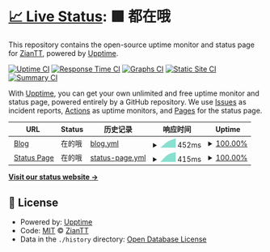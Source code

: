 # [📈 Live Status](https://demo.upptime.js.org): <!--live status--> **🟩 都在哦**

This repository contains the open-source uptime monitor and status page for [ZianTT](https://demo.upptime.js.org), powered by [Upptime](https://github.com/upptime/upptime).

[![Uptime CI](https://github.com/ZianTT/status/workflows/Uptime%20CI/badge.svg)](https://github.com/ZianTT/status/actions?query=workflow%3A%22Uptime+CI%22)
[![Response Time CI](https://github.com/ZianTT/status/workflows/Response%20Time%20CI/badge.svg)](https://github.com/ZianTT/status/actions?query=workflow%3A%22Response+Time+CI%22)
[![Graphs CI](https://github.com/ZianTT/status/workflows/Graphs%20CI/badge.svg)](https://github.com/ZianTT/status/actions?query=workflow%3A%22Graphs+CI%22)
[![Static Site CI](https://github.com/ZianTT/status/workflows/Static%20Site%20CI/badge.svg)](https://github.com/ZianTT/status/actions?query=workflow%3A%22Static+Site+CI%22)
[![Summary CI](https://github.com/ZianTT/status/workflows/Summary%20CI/badge.svg)](https://github.com/ZianTT/status/actions?query=workflow%3A%22Summary+CI%22)

With [Upptime](https://upptime.js.org), you can get your own unlimited and free uptime monitor and status page, powered entirely by a GitHub repository. We use [Issues](https://github.com/ZianTT/status/issues) as incident reports, [Actions](https://github.com/ZianTT/status/actions) as uptime monitors, and [Pages](https://demo.upptime.js.org) for the status page.

<!--start: status pages-->
<!-- This summary is generated by Upptime (https://github.com/upptime/upptime) -->
<!-- Do not edit this manually, your changes will be overwritten -->
<!-- prettier-ignore -->
| URL | Status | 历史记录 | 响应时间 | Uptime |
| --- | ------ | ------- | ------------- | ------ |
| <img alt="" src="https://icons.duckduckgo.com/ip3/ziantt.top.ico" height="13"> [Blog](https://ziantt.top) | 在的哦 | [blog.yml](https://github.com/ZianTT/status/commits/HEAD/history/blog.yml) | <details><summary><img alt="响应时间趋势" src="./graphs/blog/response-time-week.png" height="20"> 452ms</summary><br><a href="https://status.ziantt.top/history/blog"><img alt="响应时间 363" src="https://img.shields.io/endpoint?url=https%3A%2F%2Fraw.githubusercontent.com%2FZianTT%2Fstatus%2FHEAD%2Fapi%2Fblog%2Fresponse-time.json"></a><br><a href="https://status.ziantt.top/history/blog"><img alt="24-hour response time 538" src="https://img.shields.io/endpoint?url=https%3A%2F%2Fraw.githubusercontent.com%2FZianTT%2Fstatus%2FHEAD%2Fapi%2Fblog%2Fresponse-time-day.json"></a><br><a href="https://status.ziantt.top/history/blog"><img alt="7-day response time 452" src="https://img.shields.io/endpoint?url=https%3A%2F%2Fraw.githubusercontent.com%2FZianTT%2Fstatus%2FHEAD%2Fapi%2Fblog%2Fresponse-time-week.json"></a><br><a href="https://status.ziantt.top/history/blog"><img alt="30-day response time 354" src="https://img.shields.io/endpoint?url=https%3A%2F%2Fraw.githubusercontent.com%2FZianTT%2Fstatus%2FHEAD%2Fapi%2Fblog%2Fresponse-time-month.json"></a><br><a href="https://status.ziantt.top/history/blog"><img alt="1-year response time 363" src="https://img.shields.io/endpoint?url=https%3A%2F%2Fraw.githubusercontent.com%2FZianTT%2Fstatus%2FHEAD%2Fapi%2Fblog%2Fresponse-time-year.json"></a></details> | <details><summary><a href="https://status.ziantt.top/history/blog">100.00%</a></summary><a href="https://status.ziantt.top/history/blog"><img alt="Uptime 100.00%" src="https://img.shields.io/endpoint?url=https%3A%2F%2Fraw.githubusercontent.com%2FZianTT%2Fstatus%2FHEAD%2Fapi%2Fblog%2Fuptime.json"></a><br><a href="https://status.ziantt.top/history/blog"><img alt="24-hour uptime 100.00%" src="https://img.shields.io/endpoint?url=https%3A%2F%2Fraw.githubusercontent.com%2FZianTT%2Fstatus%2FHEAD%2Fapi%2Fblog%2Fuptime-day.json"></a><br><a href="https://status.ziantt.top/history/blog"><img alt="7-day uptime 100.00%" src="https://img.shields.io/endpoint?url=https%3A%2F%2Fraw.githubusercontent.com%2FZianTT%2Fstatus%2FHEAD%2Fapi%2Fblog%2Fuptime-week.json"></a><br><a href="https://status.ziantt.top/history/blog"><img alt="30-day uptime 100.00%" src="https://img.shields.io/endpoint?url=https%3A%2F%2Fraw.githubusercontent.com%2FZianTT%2Fstatus%2FHEAD%2Fapi%2Fblog%2Fuptime-month.json"></a><br><a href="https://status.ziantt.top/history/blog"><img alt="1-year uptime 100.00%" src="https://img.shields.io/endpoint?url=https%3A%2F%2Fraw.githubusercontent.com%2FZianTT%2Fstatus%2FHEAD%2Fapi%2Fblog%2Fuptime-year.json"></a></details>
| <img alt="" src="https://icons.duckduckgo.com/ip3/status.ziantt.top.ico" height="13"> [Status Page](https://status.ziantt.top) | 在的哦 | [status-page.yml](https://github.com/ZianTT/status/commits/HEAD/history/status-page.yml) | <details><summary><img alt="响应时间趋势" src="./graphs/status-page/response-time-week.png" height="20"> 415ms</summary><br><a href="https://status.ziantt.top/history/status-page"><img alt="响应时间 480" src="https://img.shields.io/endpoint?url=https%3A%2F%2Fraw.githubusercontent.com%2FZianTT%2Fstatus%2FHEAD%2Fapi%2Fstatus-page%2Fresponse-time.json"></a><br><a href="https://status.ziantt.top/history/status-page"><img alt="24-hour response time 475" src="https://img.shields.io/endpoint?url=https%3A%2F%2Fraw.githubusercontent.com%2FZianTT%2Fstatus%2FHEAD%2Fapi%2Fstatus-page%2Fresponse-time-day.json"></a><br><a href="https://status.ziantt.top/history/status-page"><img alt="7-day response time 415" src="https://img.shields.io/endpoint?url=https%3A%2F%2Fraw.githubusercontent.com%2FZianTT%2Fstatus%2FHEAD%2Fapi%2Fstatus-page%2Fresponse-time-week.json"></a><br><a href="https://status.ziantt.top/history/status-page"><img alt="30-day response time 365" src="https://img.shields.io/endpoint?url=https%3A%2F%2Fraw.githubusercontent.com%2FZianTT%2Fstatus%2FHEAD%2Fapi%2Fstatus-page%2Fresponse-time-month.json"></a><br><a href="https://status.ziantt.top/history/status-page"><img alt="1-year response time 480" src="https://img.shields.io/endpoint?url=https%3A%2F%2Fraw.githubusercontent.com%2FZianTT%2Fstatus%2FHEAD%2Fapi%2Fstatus-page%2Fresponse-time-year.json"></a></details> | <details><summary><a href="https://status.ziantt.top/history/status-page">100.00%</a></summary><a href="https://status.ziantt.top/history/status-page"><img alt="Uptime 100.00%" src="https://img.shields.io/endpoint?url=https%3A%2F%2Fraw.githubusercontent.com%2FZianTT%2Fstatus%2FHEAD%2Fapi%2Fstatus-page%2Fuptime.json"></a><br><a href="https://status.ziantt.top/history/status-page"><img alt="24-hour uptime 100.00%" src="https://img.shields.io/endpoint?url=https%3A%2F%2Fraw.githubusercontent.com%2FZianTT%2Fstatus%2FHEAD%2Fapi%2Fstatus-page%2Fuptime-day.json"></a><br><a href="https://status.ziantt.top/history/status-page"><img alt="7-day uptime 100.00%" src="https://img.shields.io/endpoint?url=https%3A%2F%2Fraw.githubusercontent.com%2FZianTT%2Fstatus%2FHEAD%2Fapi%2Fstatus-page%2Fuptime-week.json"></a><br><a href="https://status.ziantt.top/history/status-page"><img alt="30-day uptime 100.00%" src="https://img.shields.io/endpoint?url=https%3A%2F%2Fraw.githubusercontent.com%2FZianTT%2Fstatus%2FHEAD%2Fapi%2Fstatus-page%2Fuptime-month.json"></a><br><a href="https://status.ziantt.top/history/status-page"><img alt="1-year uptime 100.00%" src="https://img.shields.io/endpoint?url=https%3A%2F%2Fraw.githubusercontent.com%2FZianTT%2Fstatus%2FHEAD%2Fapi%2Fstatus-page%2Fuptime-year.json"></a></details>

<!--end: status pages-->

[**Visit our status website →**](https://demo.upptime.js.org)

## 📄 License

- Powered by: [Upptime](https://github.com/upptime/upptime)
- Code: [MIT](./LICENSE) © [ZianTT](https://demo.upptime.js.org)
- Data in the `./history` directory: [Open Database License](https://opendatacommons.org/licenses/odbl/1-0/)

